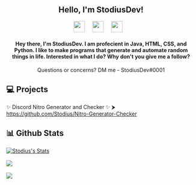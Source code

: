 <h2 align="center">Hello, I'm StodiusDev!</h2>

<p align='center'>
<a href="https://discord.gg/nVwh8jv"><img height="30" src="https://cdn.jsdelivr.net/npm/simple-icons@v3/icons/discord.svg"></a>&nbsp;&nbsp;&nbsp;&nbsp;
<a href="https://www.youtube.com/c/Stodius?sub_confirmation=1"><img height="30" src="https://cdn.jsdelivr.net/npm/simple-icons@v3/icons/youtube.svg"></a>&nbsp;&nbsp;&nbsp;&nbsp;
<a href="https://twitter.com/stodiusdev"><img height="30" src="https://cdn.jsdelivr.net/npm/simple-icons@v3/icons/twitter.svg"></a>&nbsp;&nbsp;&nbsp;&nbsp;
</p>
<h4 color="blue" align="center">Hey there, I'm StodiusDev. I am profecient in Java, HTML, CSS, and Python. I like to make programs that generate and automate random things in life. Interested in what I do? Why don't you give me a follow?</h1>
<p align="center">Questions or concerns? DM me - StodiusDev#0001</p>

## 💻 Projects 
✨ Discord Nitro Generator and Checker ✨ ⮞ https://github.com/Stodius/Nitro-Generator-Checker

## 📊 Github Stats
<p align="left">
<a href="https://github.com/stodius">
  <img align="center" src="https://github-readme-stats.vercel.app/api?username=stodius&show_icons=true&include_all_commits=true&show_icons=true&title_color=fff&icon_color=79ff97&text_color=9f9f9f&bg_color=151515" alt="Stodius's Stats" />
</a>
<br><br>
<a href="https://github.com/stodius?tab=repositories">
  <img align="center" src="https://github-readme-stats.vercel.app/api/top-langs/?username=stodius&layout=compact&show_icons=true&title_color=fff&icon_color=79ff97&text_color=9f9f9f&bg_color=151515" />
</a>
<br>
<br>
  <img align="center" src="https://visitor-badge.laobi.icu/badge?page_id=stodius.stodius" />
</p>
